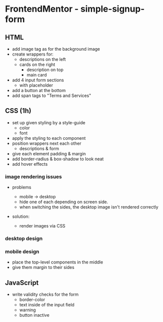 # FrontendMentor - simple-signup-form

## HTML

- add image tag as for the background image
- create wrappers for:
  - descriptions on the left
  - cards on the right
    - description on top
    - main card
- add 4 input form sections
  - with placeholder
- add a button at the bottom
- add span tags to "Terms and Services"

## CSS (1h)

- set up given styling by a style-guide
  - color
  - font
- apply the styling to each component
- position wrappers next each other
  - descriptions & form
- give each element padding & margin
- add border-radius & box-shadow to look neat
- add hover effects

### image rendering issues

- problems
  - mobile -> desktop
  - hide one of each depending on screen side.
  - when switching the sides, the desktop image isn't rendered correctly

- solution:
  - render images via CSS

### desktop design

### mobile design

- place the top-level components in the middle
- give them margin to their sides

## JavaScript

- write validity checks for the form
  - border-color
  - text inside of the input field
  - warning
  - button inactive

